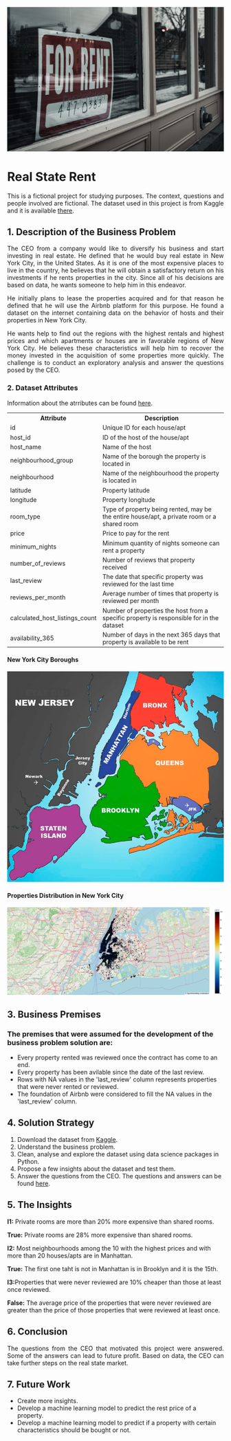 <img src="rent.jpg" alt="logo" style="zoom:100%;" />

<h1>Real State Rent</h1>

<p align="justify">This is a fictional project for studying purposes. The context, questions and people involved are fictional. The dataset used in this project is from Kaggle and it is available <a href="https://www.kaggle.com/datasets/dgomonov/new-york-city-airbnb-open-data" target="_blank">there</a>.</p>

<h2>1. Description of the Business Problem</h2>

<p align="justify">The CEO from a company would like to diversify his business and start investing in real estate. He defined that he would buy real estate in New York City, in the United States. As it is one of the most expensive places to live in the country, he believes that he will obtain a satisfactory return on his investments if he rents properties in the city. Since all of his decisions are based on data, he wants someone to help him in this endeavor.</p>

<p align="justify">He initially plans to lease the properties acquired and for that reason he defined that he will use the Airbnb platform for this purpose. He found a dataset on the internet containing data on the behavior of hosts and their properties in New York City.</p>

<p align="justify">He wants help to find out the regions with the highest rentals and highest prices and which apartments or houses are in favorable regions of New York City. He believes these characteristics will help him to recover the money invested in the acquisition of some properties more quickly. The challenge is to conduct an exploratory analysis and answer the questions posed by the CEO.</p>

<h3>2. Dataset Attributes</h3>

<p align="justify">Information about the atrributes can be found <a href="https://www.kaggle.com/harlfoxem/housesalesprediction/discussion/207885" target="_blank">here</a>.</p>

<table style="width:100%">
<tr><th>Attribute</th><th>Description</th></tr>
<tr><td>id</td><td>Unique ID for each house/apt</td></tr>
<tr><td>host_id</td><td>ID of the host of the house/apt</td></tr>
<tr><td>host_name</td><td>Name of the host</td></tr>
<tr><td>neighbourhood_group</td><td>Name of the borough the property is located in</td></tr>
<tr><td>neighbourhood</td><td>Name of the neighbourhood the property is located in</td></tr>
<tr><td>latitude</td><td>Property latitude</td></tr>
<tr><td>longitude</td><td>Property longitude</td></tr>
<tr><td>room_type</td><td>Type of property being rented, may be the entire house/apt, a private room or a shared room</td></tr>
<tr><td>price</td><td>Price to pay for the rent</td></tr>
<tr><td>minimum_nights</td><td>Minimum quantity of nights someone can rent a property</td></tr>
<tr><td>number_of_reviews</td><td>Number of reviews that property received</td></tr>
<tr><td>last_review</td><td>The date that specific property was reviewed for the last time</td></tr>
<tr><td>reviews_per_month</td><td>Average number of times that property is reviewed per month</td></tr>
<tr><td>calculated_host_listings_count</td><td>Number of properties the host from a specific property is responsible for in the dataset</td></tr>
<tr><td>availability_365</td><td>Number of days in the next 365 days that property is available to be rent</td></tr>
</table>

<h4>New York City Boroughs</h4>

<img src="nyc_boroughs.jpeg" alt="logo" style="zoom:100%;" />

<h4>Properties Distribution in New York City</h4>

<img src="airbnb_nyc_plot.png" alt="logo" style="zoom:100%;" />

<h2>3. Business Premises</h2>

<h3>The premises that were assumed for the development of the business problem solution are:</h3>

<ul>
<li>Every property rented was reviewed once the contract has come to an end.</li>
<li>Every property has been avilable since the date of the last review.</li>
<li>Rows with NA values in the 'last_review' column represents properties that were never rented or reviewed.</li>
<li>The foundation of Airbnb were considered to fill the NA values in the 'last_review' column.</li>
</ul>

<h2>4. Solution Strategy</h2>

<ol>
<li>Download the dataset from <a href="https://www.kaggle.com/datasets/dgomonov/new-york-city-airbnb-open-data" target="_blank">Kaggle</a>.</li>
<li>Understand the business problem.</li>
<li>Clean, analyse and explore the dataset using data science packages in Python.</li>
<li>Propose a few insights about the dataset and test them.</li>
<li>Answer the questions from the CEO. The questions and answers can be found <a href="https://github.com/m4theus4ndr4de/insights-airbnb-nyc/blob/main/airbnb_nyc_insights.ipynb" target="_blank">here</a>.</li>
</ol>

<h2>5. The Insights</h2>

<p><b>I1:</b> Private rooms are more than 20% more expensive than shared rooms.</p>
<p><b>True:</b> Private rooms are 28% more expensive than shared rooms.</p>

<p><b>I2:</b> Most neighbourhoods among the 10 with the highest prices and with more than 20 houses/apts are in Manhattan.</p>
<p><b>True:</b> The first one taht is not in Manhattan is in Brooklyn and it is the 15th.</p>

<p><b>I3:</b>Properties that were never reviewed are 10% cheaper than those at least once reviewed.</p>
<p><b>False:</b> The average price of the properties that were never reviewed are greater than the price of those properties that were reviewed at least once.</p>

<h2>6. Conclusion</h2>

<p align="justify">The questions from the CEO that motivated this project were answered. Some of the answers can lead to future profit. Based on data, the CEO can take further steps on the real state market.</p>

<h2>7. Future Work</h2>

<ul>
<li>Create more insights.</li>
<li>Develop a machine learning model to predict the rest price of a property.</li>
<li>Develop a machine learning model to predict if a property with certain characteristics should be bought or not.</li>
</ul>
